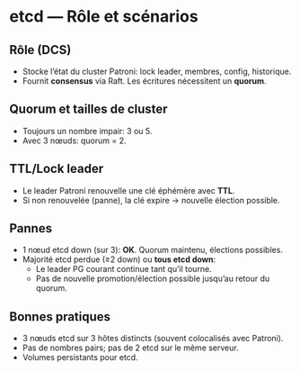 # etcd — Rôle et scénarios

## Rôle (DCS)
- Stocke l’état du cluster Patroni: lock leader, membres, config, historique.
- Fournit **consensus** via Raft. Les écritures nécessitent un **quorum**.

## Quorum et tailles de cluster
- Toujours un nombre impair: 3 ou 5.
- Avec 3 nœuds: quorum = 2.

## TTL/Lock leader
- Le leader Patroni renouvelle une clé éphémère avec **TTL**.
- Si non renouvelée (panne), la clé expire → nouvelle élection possible.

## Pannes
- 1 nœud etcd down (sur 3): **OK**. Quorum maintenu, élections possibles.
- Majorité etcd perdue (≥2 down) ou **tous etcd down**:
  - Le leader PG courant continue tant qu’il tourne.
  - Pas de nouvelle promotion/élection possible jusqu’au retour du quorum.

## Bonnes pratiques
- 3 nœuds etcd sur 3 hôtes distincts (souvent colocalisés avec Patroni).
- Pas de nombres pairs; pas de 2 etcd sur le même serveur.
- Volumes persistants pour etcd.
